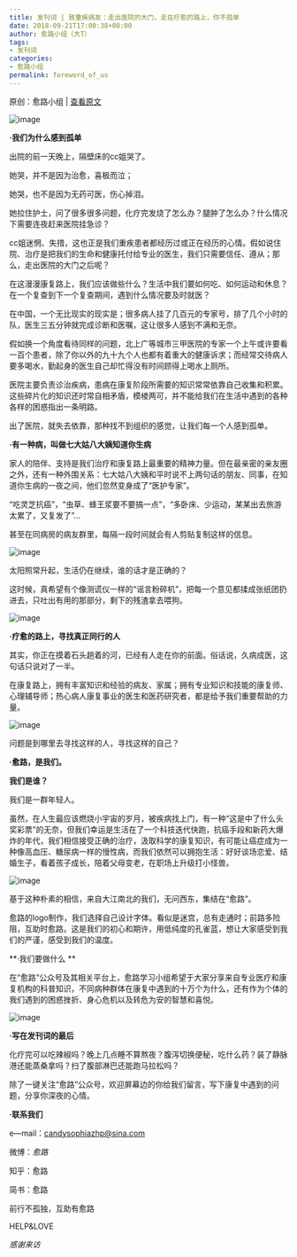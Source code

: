 ```yaml
---
title: 发刊词 | 致重疾病友：走出医院的大门，走在疗愈的路上，你不孤单
date: 2018-09-21T17:00:38+08:00
author: 愈路小组（大T）
tags: 
- 发刊词
categories: 
- 愈路小组
permalink: foreword_of_us
---
```


原创：愈路小组 | [查看原文](https://mp.weixin.qq.com/s?__biz=MzU2ODY5MzgwNQ==&mid=2247483677&idx=1&sn=5a23b695f93d97d1c833ced11c5d855e&chksm=fc8b445fcbfccd49e2e22f39529eee930c12de322ecff0d36b0b2b6fd86443cf9fa91517fd5b&mpshare=1&scene=1&srcid=092148baVmqbNLkpnpf2XURv&pass_ticket=N9kGdcqi3T8fNGnJeT4y2%2F1GHNCD2pOYZLsCPsDDf1jr6ApY94xsT2KD8tc5f%2Bhd#rd)

![image](http://upload-images.jianshu.io/upload_images/13612800-f4d35f3b515420fb?imageMogr2/auto-orient/strip%7CimageView2/2/w/1240)

**·我们为什么感到孤单**

出院的前一天晚上，隔壁床的cc姐哭了。

她哭，并不是因为治愈，喜极而泣；

她哭，也不是因为无药可医，伤心掉泪。

她拉住护士，问了很多很多问题，化疗完发烧了怎么办？腿肿了怎么办？什么情况下需要连夜赶来医院挂急诊？

cc姐迷惘、失措，这也正是我们重疾患者都经历过或正在经历的心情。假如说住院、治疗是把我们的生命和健康托付给专业的医生，我们只需要信任、遵从；那么，走出医院的大门之后呢？

在这漫漫康复路上，我们应该做些什么？生活中我们要如何吃、如何运动和休息？在一个复查到下一个复查期间，遇到什么情况要及时就医？

在中国，一个无比现实的现实是；很多病人挂了几百元的专家号，排了几个小时的队，医生三五分钟就完成诊断和医嘱，这让很多人感到不满和无奈。

假如换一个角度看待同样的问题，北上广等城市三甲医院的专家一个上午或许要看一百个患者，除了你以外的九十九个人也都有着重大的健康诉求；而经常交待病人要多喝水，勤起身的医生自己却忙得没有时间顾得上喝水上厕所。

医院主要负责诊治疾病，患病在康复阶段所需要的知识常常依靠自己收集和积累。这些碎片化的知识还时常自相矛盾，模棱两可，并不能给我们在生活中遇到的各种各样的困惑指出一条明路。

出了医院，就失去依靠，那种找不到组织的感觉，让我们每一个人感到孤单。

**·有一种病，叫做七大姑八大姨知道你生病**

家人的陪伴、支持是我们治疗和康复路上最重要的精神力量。但在最亲密的亲友圈之外，还有一种外围关系：七大姑八大姨和平时说不上两句话的朋友、同事，在知道你生病的一夜之间，他们忽然变身成了“医护专家”。

“吃灵芝抗癌”，“虫草、蜂王浆要不要搞一点”，“多卧床、少运动，某某出去旅游太累了，又复发了”...

甚至在同病房的病友群里，每隔一段时间就会有人剪贴复制这样的信息。

![image](http://upload-images.jianshu.io/upload_images/13612800-733bb006cd164a00?imageMogr2/auto-orient/strip%7CimageView2/2/w/1240)

太阳照常升起，生活仍在继续，谁的话才是正确的？

这时候，真希望有个像测谎仪一样的“谣言粉碎机”，把每一个意见都揉成张纸团扔进去，只吐出有用的那部分，剩下的残渣拿去喂狗。

![image](http://upload-images.jianshu.io/upload_images/13612800-587883ed8263cb00?imageMogr2/auto-orient/strip%7CimageView2/2/w/1240)

**·疗愈的路上，寻找真正同行的人**

其实，你正在摸着石头趟着的河，已经有人走在你的前面。俗话说，久病成医，这句话只说对了一半。

在康复路上，拥有丰富知识和经验的病友、家属；拥有专业知识和技能的康复师、心理辅导师；热心病人康复事业的医生和医药研究者，都是给予我们重要帮助的力量。

![image](http://upload-images.jianshu.io/upload_images/13612800-99c6c63c8f377688?imageMogr2/auto-orient/strip%7CimageView2/2/w/1240)

问题是到哪里去寻找这样的人，寻找这样的自己？

**·愈路，是我们。** 

**我们是谁？**

我们是一群年轻人。

虽然，在人生最应该燃烧小宇宙的岁月，被疾病找上门，有一种“这是中了什么头奖彩票”的无奈，但我们幸运是生活在了一个科技迭代快跑，抗癌手段和新药大爆炸的年代，我们相信接受正确的治疗，汲取科学的康复知识，有可能让癌症成为一种像高血压、糖尿病一样的慢性病，而我们依然可以拥抱生活：好好谈场恋爱、结婚生子，看着孩子成长，陪着父母变老，在职场上升级打小怪兽。

![image](http://upload-images.jianshu.io/upload_images/13612800-150ec69532ad5e29?imageMogr2/auto-orient/strip%7CimageView2/2/w/1240)

基于这种朴素的相信，来自大江南北的我们，无问西东，集结在“愈路”。

愈路的logo制作，我们选择自己设计字体。看似是迷宫，总有走通时；前路多险阻，互助时愈路。这是我们的初心和期许，用低纯度的孔雀蓝，想让大家感受到我们的严谨，感受到我们的温度。

**·我们要做什么 **

在“愈路”公众号及其相关平台上，愈路学习小组希望于大家分享来自专业医疗和康复机构的科普知识，不同病种群体在康复中遇到的十万个为什么，还有作为个体的我们遇到的困惑挫折、身心危机以及转危为安的智慧和喜悦。

![image](http://upload-images.jianshu.io/upload_images/13612800-cfb0a50f8e617601?imageMogr2/auto-orient/strip%7CimageView2/2/w/1240)

**·写在发刊词的最后**

化疗完可以吃辣椒吗？晚上几点睡不算熬夜？腹泻切换便秘，吃什么药？装了静脉港还能蒸桑拿吗？扫了腹部淋巴还能跑马拉松吗？

除了一键关注“愈路”公众号，欢迎屏幕边的你给我们留言，写下康复中遇到的问题，分享你深夜的心情。

**·联系我们**

e—mail：candysophiazhp@sina.com

微博：_愈路_

知乎：愈路

简书：愈路

前行不孤独，互助有愈路

HELP&LOVE

_感谢来访_
